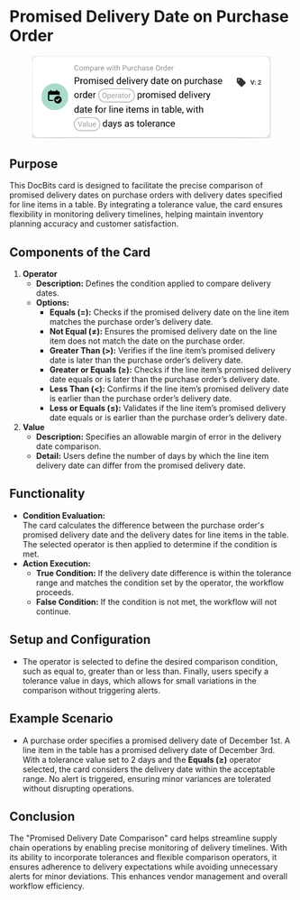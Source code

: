 # Promised Delivery Date on Purchase Order

<figure><img src="../../../../.gitbook/assets/image (7) (1).png" alt="" width="563"><figcaption></figcaption></figure>

## **Purpose**

This DocBits card is designed to facilitate the precise comparison of promised delivery dates on purchase orders with delivery dates specified for line items in a table. By integrating a tolerance value, the card ensures flexibility in monitoring delivery timelines, helping maintain inventory planning accuracy and customer satisfaction.

## **Components of the Card**

1. **Operator**
   * **Description:** Defines the condition applied to compare delivery dates.
   * **Options:**
     * **Equals (=):** Checks if the promised delivery date on the line item matches the purchase order’s delivery date.
     * **Not Equal (≠):** Ensures the promised delivery date on the line item does not match the date on the purchase order.
     * **Greater Than (>):** Verifies if the line item’s promised delivery date is later than the purchase order’s delivery date.
     * **Greater or Equals (≥):** Checks if the line item’s promised delivery date equals or is later than the purchase order’s delivery date.
     * **Less Than (<):** Confirms if the line item’s promised delivery date is earlier than the purchase order’s delivery date.
     * **Less or Equals (≤):** Validates if the line item’s promised delivery date equals or is earlier than the purchase order’s delivery date.
2. **Value**
   * **Description:** Specifies an allowable margin of error in the delivery date comparison.
   * **Detail:** Users define the number of days by which the line item delivery date can differ from the promised delivery date.

## **Functionality**

* **Condition Evaluation:**\
  The card calculates the difference between the purchase order's promised delivery date and the delivery dates for line items in the table. The selected operator is then applied to determine if the condition is met.
* **Action Execution:**
  * **True Condition:** If the delivery date difference is within the tolerance range and matches the condition set by the operator, the workflow proceeds.
  * **False Condition:** If the condition is not met, the workflow will not continue.

## **Setup and Configuration**

* The operator is selected to define the desired comparison condition, such as equal to, greater than or less than. Finally, users specify a tolerance value in days, which allows for small variations in the comparison without triggering alerts.

## **Example Scenario**

* A purchase order specifies a promised delivery date of December 1st. A line item in the table has a promised delivery date of December 3rd. With a tolerance value set to 2 days and the **Equals (≥)** operator selected, the card considers the delivery date within the acceptable range. No alert is triggered, ensuring minor variances are tolerated without disrupting operations.

## **Conclusion**

The "Promised Delivery Date Comparison" card helps streamline supply chain operations by enabling precise monitoring of delivery timelines. With its ability to incorporate tolerances and flexible comparison operators, it ensures adherence to delivery expectations while avoiding unnecessary alerts for minor deviations. This enhances vendor management and overall workflow efficiency.
